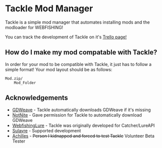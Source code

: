 # Tackle Mod Manager
Tackle is a simple mod manager that automates installing mods and the modloader for WEBFISHING!

You can track the development of Tackle on it's [Trello page!](https://trello.com/b/rxKm1NZ7/tackle-mod-manager)
## How do I make my mod compatable with Tackle?
In order for your mod to be compatible with Tackle, it just has to follow a simple format! Your mod layout should be as follows:
```
Mod.zip/
    Mod_Folder
```
## Acknowledgements
 - [GDWeave](https://github.com/NotNite/GDWeave) - Tackle automatically downloads GDWeave if it's missing
 - [NotNite](https://github.com/NotNite) - Gave permission for Tackle to automatically download GDWeave
 - [WebfishingLure](https://github.com/Sulayre/WebfishingLure) - Tackle was originally developed for Catcher/LureAPI
 - [Sulayre](https://github.com/Sulayre) - Supported development
 - [Achilles](https://steamcommunity.com/id/TheNewAchilles/) - ~~Person I kidnapped and forced to test Tackle~~ Volunteer Beta Tester

